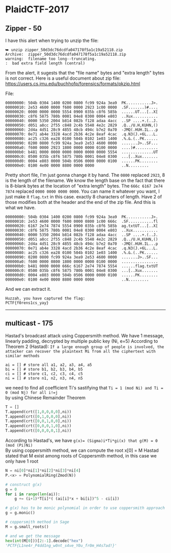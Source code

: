 # PlaidCTF-2017

## Zipper - 50 

I have this alert when trying to unzip the file:
```
⮩ unzip zipper_50d3dc76dcdfa047178f5a1c19a52118.zip                                     
Archive:  zipper_50d3dc76dcdfa047178f5a1c19a52118.zip
warning:  filename too long--truncating.
:  bad extra field length (central)
```
From the alert, it sugests that the "file name" bytes and "extra length" bytes is not correct.
Here is a useful document about zip file: <https://users.cs.jmu.edu/buchhofp/forensics/formats/pkzip.html><br>

File:
```
00000000: 504b 0304 1400 0200 0800 fc99 924a 3ea9  PK...........J>.
00000010: 2e53 4600 0000 f600 0000 2923 1c00 0000  .SF.......)#....
00000020: 0000 0000 0000 5554 0900 035b c8f6 585b  ......UT...[..X[
00000030: c8f6 5875 780b 0001 04e8 0300 0004 e803  ..Xux...........
00000040: 0000 5350 2004 b814 082b f128 adaa 4acc  ..SP ....+.(..J.
00000050: d051 a8cc 2f55 c848 2c4b 5548 4e2c 2829  .Q../U.H,KUHN,()
00000060: 2d4a 4d51 28c9 4855 48cb 494c b7e2 0a70  -JMQ(.HUH.IL...p
00000070: 0e71 ab4e 3328 4acd 2b36 4c2e 8eaf 4cac  .q.N3(J.+6L...L.
00000080: ac25 c326 ea28 0100 504b 0102 1e03 1400  .%.&.(..PK......
00000090: 0200 0800 fc99 924a 3ea9 2e53 4600 0000  .......J>..SF...
000000a0: f600 0000 2923 1800 0000 0000 0100 0000  ....)#..........
000000b0: b481 0000 0000 0000 0000 0000 0000 5554  ..............UT
000000c0: 0500 035b c8f6 5875 780b 0001 04e8 0300  ...[..Xux.......
000000d0: 0004 e803 0000 504b 0506 0000 0000 0100  ......PK........
000000e0: 0100 4e00 0000 8800 0000 0000            ..N.........
```
Pretty short file, I'm just gonna change it by hand.
The `0800` replaced `2923`, 8 is the length of the filename. We know the length base on the fact that there is 8-blank bytes at the location of "extra length" bytes.
The `666c 6167 2e74 7874` replaced `0000 0000 0000 0000`. You can name it whatever you want, I just make it `flag.txt` in this case. exactly 8 characters of length.
Have 2 of those modifies both at the header and the end of the zip file.
And this is what we have.

```
00000000: 504b 0304 1400 0200 0800 fc99 924a 3ea9  PK...........J>.
00000010: 2e53 4600 0000 f600 0000 0800 1c00 666c  .SF...........fl
00000020: 6167 2e74 7874 5554 0900 035b c8f6 585b  ag.txtUT...[..X[
00000030: c8f6 5875 780b 0001 04e8 0300 0004 e803  ..Xux...........
00000040: 0000 5350 2004 b814 082b f128 adaa 4acc  ..SP ....+.(..J.
00000050: d051 a8cc 2f55 c848 2c4b 5548 4e2c 2829  .Q../U.H,KUHN,()
00000060: 2d4a 4d51 28c9 4855 48cb 494c b7e2 0a70  -JMQ(.HUH.IL...p
00000070: 0e71 ab4e 3328 4acd 2b36 4c2e 8eaf 4cac  .q.N3(J.+6L...L.
00000080: ac25 c326 ea28 0100 504b 0102 1e03 1400  .%.&.(..PK......
00000090: 0200 0800 fc99 924a 3ea9 2e53 4600 0000  .......J>..SF...
000000a0: f600 0000 0800 1800 0000 0000 0100 0000  ................
000000b0: b481 0000 0000 666c 6167 2e74 7874 5554  ......flag.txtUT
000000c0: 0500 035b c8f6 5875 780b 0001 04e8 0300  ...[..Xux.......
000000d0: 0004 e803 0000 504b 0506 0000 0000 0100  ......PK........
000000e0: 0100 4e00 0000 8800 0000 0000            ..N.........
```
And we can extract it.
```
Huzzah, you have captured the flag:
PCTF{f0rens1cs_yay} 
```
<hr>

## multicast - 175

Hastad's broadcast attack using Coppersmith method.
We have 1 message, linearly padding, decrypted by multiple public key (Ni, e=5)
According to Theorem 2 (Hastad): `If a large enough group of people is involved, the attacker can recover the plaintext Mi from all the ciphertext with similar methods`

```
ai = [] # store all a1, a2, a3, a4, a5
bi = [] # store b1, b2, b3, b4, b5
ci = [] # store c1, c2, c3, c4, c5
ni = [] # store n1, n2, n3, n4, n5
```

we need to find all coefficient Ti's sastifying that `Ti = 1 (mod Ni) and Ti = 0 (mod Nj) for all i!=j` <br>
by using Chinese Remainder Theorem
```python
T = [] 
T.append(crt([1,0,0,0,0],ni))
T.append(crt([0,1,0,0,0],ni))
T.append(crt([0,0,1,0,0],ni))
T.append(crt([0,0,0,1,0],ni))
T.append(crt([0,0,0,0,1],ni))
```
According to Hastad's, we have `g(x)= (Sigma)i*Ti*gi(x) that g(M) = 0 (mod (Pi)Ni)`<br>
By using coppersmith method, we can compute the root x[0] = M
Hastad stated that M exist among roots of Coppersmith method, in this case we only have 1 root

```python
N = ni[0]*ni[1]*ni[2]*ni[3]*ni[4]
P.<x> = PolynomialRing(Zmod(N))

# construct g(x)
g = 0
for i in range(len(ai)):
    g += (i+1)*T[i]*( (ai[i]*x + bi[i])^5 - ci[i])

# g(x) has to be monic polynomial in order to use coppersmith approach
g = g.monic()

# coppersmith method in Sage
M = g.small_roots()

# and we get the message
hex(int(M[0]))[2:-1].decode("hex")
'PCTF{L1ne4r_P4dd1ng_w0nt_s4ve_Y0u_fr0m_H4s7ad!}'
